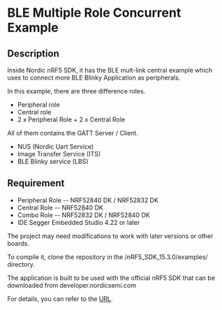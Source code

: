 # BLE Multiple Role Concurrent Example

## Description

Inside Nordic nRF5 SDK, it has the BLE mult-link central example which uses to connect more BLE Blinky Application as peripherals.

In this example, there are three difference roles.
* Peripheral role 
* Central role
* 2 x Peripheral Role + 2 x Central Role

All of them contains the GATT Server / Client.
* NUS (Nordic Uart Service)
* Image Transfer Service (ITS)
* BLE Blinky service (LBS)


## Requirement

* Peripheral Role -- NRF52840 DK / NRF52832 DK
* Central Role -- NRF52840 DK
* Combo Role -- NRF52832 DK / NRF52840 DK
* IDE Segger Embedded Studio 4.22 or later

The project may need modifications to work with later versions or other boards.

To compile it, clone the repository in the /nRF5_SDK_15.3.0/examples/ directory.

The application is built to be used with the official nRF5 SDK that can be downloaded from developer.nordicsemi.com

For details, you can refer to the [URL](https://jimmywongbluetooth.wordpress.com/2019/04/09/ble-multiple-role-peripheral-central).



